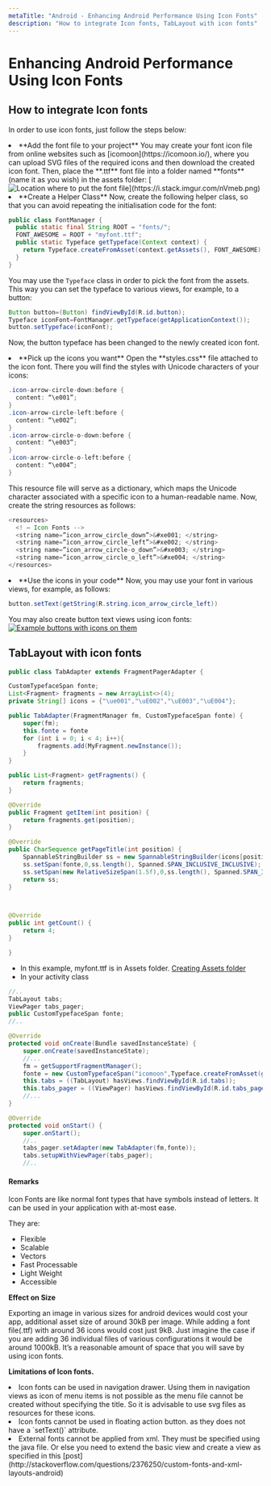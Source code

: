 ```yaml
---
metaTitle: "Android - Enhancing Android Performance Using Icon Fonts"
description: "How to integrate Icon fonts, TabLayout with icon fonts"
---
```


# Enhancing Android Performance Using Icon Fonts



## How to integrate Icon fonts


In order to use icon fonts, just follow the steps below:

<li>
**Add the font file to your project**
You may create your font icon file from online websites such as [icomoon](https://icomoon.io/), where you can upload SVG files of the required icons and then download the created icon font. Then, place the **.ttf** font file into a folder named **fonts** (name it as you wish) in the assets folder:
[<img src="https://i.stack.imgur.com/nVmeb.png" alt="Location where to put the font file" />](https://i.stack.imgur.com/nVmeb.png)
</li>
<li>
**Create a Helper Class**
Now, create the following helper class, so that you can avoid repeating the initialisation code for the font:

```java
public class FontManager {
  public static final String ROOT = "fonts/";
  FONT_AWESOME = ROOT + "myfont.ttf";
  public static Typeface getTypeface(Context context) {
    return Typeface.createFromAsset(context.getAssets(), FONT_AWESOME);
  }
}

```


You may use the `Typeface` class in order to pick the font from the assets. This way you can set the typeface to various views, for example, to a button:

```java
Button button=(Button) findViewById(R.id.button);
Typeface iconFont=FontManager.getTypeface(getApplicationContext());
button.setTypeface(iconFont);

```


Now, the button typeface has been changed to the newly created icon font.
</li>
<li>
**Pick up the icons you want**
Open the **styles.css** file attached to the icon font. There you will find the styles with Unicode characters of your icons:

```java
.icon-arrow-circle-down:before {
  content: “\e001”;
}
.icon-arrow-circle-left:before {
  content: “\e002”;
}
.icon-arrow-circle-o-down:before {
  content: “\e003”;
}
.icon-arrow-circle-o-left:before {
  content: “\e004”;
}

```


This resource file will serve as a dictionary, which maps the Unicode character associated with a specific icon to a human-readable name. Now, create the string resources as follows:

```java
<resources>
  <! — Icon Fonts -->
  <string name=”icon_arrow_circle_down”>&#xe001; </string>
  <string name=”icon_arrow_circle_left”>&#xe002; </string>
  <string name=”icon_arrow_circle-o_down”>&#xe003; </string>
  <string name=”icon_arrow_circle_o_left”>&#xe004; </string>
</resources>

```


</li>
<li>
**Use the icons in your code**
Now, you may use your font in various views, for example, as follows:

```java
button.setText(getString(R.string.icon_arrow_circle_left))

```


You may also create button text views using icon fonts:
[<img src="https://i.stack.imgur.com/Yh7tj.png" alt="Example buttons with icons on them" />](https://i.stack.imgur.com/Yh7tj.png)
</li>



## TabLayout with icon fonts


```java
public class TabAdapter extends FragmentPagerAdapter {

CustomTypefaceSpan fonte;
List<Fragment> fragments = new ArrayList<>(4);
private String[] icons = {"\ue001","\uE002","\uE003","\uE004"};

public TabAdapter(FragmentManager fm, CustomTypefaceSpan fonte) {
    super(fm);
    this.fonte = fonte
    for (int i = 0; i < 4; i++){
        fragments.add(MyFragment.newInstance());
    }
}

public List<Fragment> getFragments() {
    return fragments;
}

@Override
public Fragment getItem(int position) {
    return fragments.get(position);
}

@Override
public CharSequence getPageTitle(int position) {
    SpannableStringBuilder ss = new SpannableStringBuilder(icons[position]);
    ss.setSpan(fonte,0,ss.length(), Spanned.SPAN_INCLUSIVE_INCLUSIVE);
    ss.setSpan(new RelativeSizeSpan(1.5f),0,ss.length(), Spanned.SPAN_INCLUSIVE_INCLUSIVE );
    return ss;
}



@Override
public int getCount() {
    return 4;
}

}

```


- In this example, myfont.ttf is in Assets folder. [Creating Assets folder](http://stackoverflow.com/documentation/android/9499/creating-default-folders-with-android-studio/29378/create-assets-folder#t=201703211912494190714)
- In your activity class

```java
//..
TabLayout tabs;
ViewPager tabs_pager;
public CustomTypefaceSpan fonte;
//..

@Override
protected void onCreate(Bundle savedInstanceState) {
    super.onCreate(savedInstanceState);
    //...
    fm = getSupportFragmentManager();
    fonte = new CustomTypefaceSpan("icomoon",Typeface.createFromAsset(getAssets(),"myfont.ttf"));
    this.tabs = ((TabLayout) hasViews.findViewById(R.id.tabs));
    this.tabs_pager = ((ViewPager) hasViews.findViewById(R.id.tabs_pager));
    //...
}

@Override
protected void onStart() {
    super.onStart();
    //..
    tabs_pager.setAdapter(new TabAdapter(fm,fonte));
    tabs.setupWithViewPager(tabs_pager);
    //..

```



#### Remarks


Icon Fonts are like normal font types that have symbols instead of letters. It can be used in your application with at-most ease.

They are:

- Flexible
- Scalable
- Vectors
- Fast Processable
- Light Weight
- Accessible

**Effect on Size**

Exporting an image in various sizes for android devices would cost your app, additional asset size of around 30kB per image. While adding a font file(.ttf) with around 36 icons would cost just 9kB. Just imagine the case if you are adding 36 individual files of various configurations it would be around 1000kB. It’s a reasonable amount of space that you will save by using icon fonts.

**Limitations of Icon fonts.**

<li>
Icon fonts can be used in navigation drawer. Using them in navigation views as icon of menu items is not possible as the menu file cannot be created without specifying the title. So it is advisable to use svg files as resources for these icons.
</li>
<li>
Icon fonts cannot be used in floating action button. as they does not have a `setText()` attribute.
</li>
<li>
External fonts cannot be applied from xml. They must be specified using the java file. Or else you need to extend the basic view and create a view as specified in this [post](http://stackoverflow.com/questions/2376250/custom-fonts-and-xml-layouts-android)
</li>

